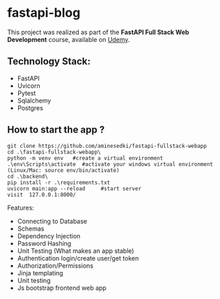 # fastapi-blog
This project was realized as part of the **FastAPI Full Stack Web Development** course, available on [Udemy](https://www.udemy.com/share/104zCC3@5Asna4wG9MYmeOjX40dGmH6UjMBAZbVy5KHmMDRA_EFTJCSnVjNVvwBmj1UQLoZg/).



## Technology Stack:
* FastAPI
* Uvicorn
* Pytest
* Sqlalchemy
* Postgres


## How to start the app ?
```
git clone https://github.com/aminesedki/fastapi-fullstack-webapp
cd .\fastapi-fullstack-webapp\
python -m venv env   #create a virtual environment
.\env\Scripts\activate  #activate your windows virtual environment (Linux/Mac: source env/bin/activate)
cd .\backend\
pip install -r .\requirements.txt
uvicorn main:app --reload     #start server
visit  127.0.0.1:8000/
```

Features:
 -   Connecting to Database
 -   Schemas
 -   Dependency Injection
 -   Password Hashing
 -   Unit Testing (What makes an app stable)
 -   Authentication login/create user/get token
 -   Authorization/Permissions
 -   Jinja templating
 -   Unit testing
 -   Js bootstrap frontend web app 
